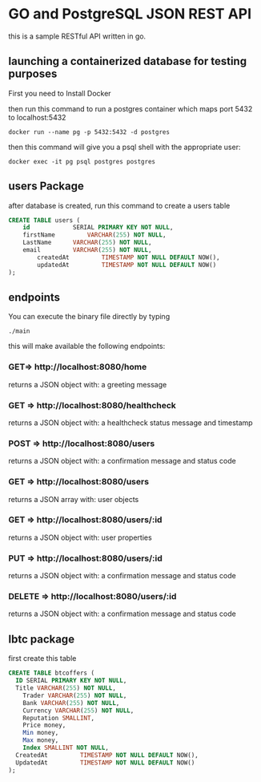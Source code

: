 # GO and PostgreSQL JSON REST API

this is a sample RESTful API written in go.

## launching a containerized database for testing purposes

First you need to Install Docker

then run this command to run a postgres container which maps port 5432 to localhost:5432

```shell
docker run --name pg -p 5432:5432 -d postgres
```

then this command will give you a psql shell with the appropriate user:

```shell
docker exec -it pg psql postgres postgres
```

## users Package

after database is created, run this command to create a users table

```sql
CREATE TABLE users (
	id       	  SERIAL PRIMARY KEY NOT NULL,
	firstName     	  VARCHAR(255) NOT NULL,
	LastName 	  VARCHAR(255) NOT NULL,
	email		  VARCHAR(255) NOT NULL,
        createdAt         TIMESTAMP NOT NULL DEFAULT NOW(),
        updatedAt         TIMESTAMP NOT NULL DEFAULT NOW()
);
```
## endpoints

You can execute the binary file directly by typing
```shell
./main
```

this will make available the following endpoints:

### GET=> http://localhost:8080/home
returns a JSON object with:
a greeting message

### GET => http://localhost:8080/healthcheck
returns a JSON object with:
a healthcheck status message and timestamp

### POST => http://localhost:8080/users
returns a JSON object with:
a confirmation message and status code

### GET => http://localhost:8080/users
returns a JSON array with:
user objects 

### GET => http://localhost:8080/users/:id
returns a JSON object with:
user properties

### PUT => http://localhost:8080/users/:id
returns a JSON object with:
a confirmation message and status code

### DELETE => http://localhost:8080/users/:id
returns a JSON object with:
a confirmation message and status code


## lbtc package
first create this table

```sql
CREATE TABLE btcoffers (
  ID SERIAL PRIMARY KEY NOT NULL,
  Title VARCHAR(255) NOT NULL,
	Trader VARCHAR(255) NOT NULL,
	Bank VARCHAR(255) NOT NULL,
	Currency VARCHAR(255) NOT NULL,
	Reputation SMALLINT,
	Price money,
	Min money,
	Max money,
	Index SMALLINT NOT NULL,
  CreatedAt         TIMESTAMP NOT NULL DEFAULT NOW(),
  UpdatedAt         TIMESTAMP NOT NULL DEFAULT NOW()
);
```